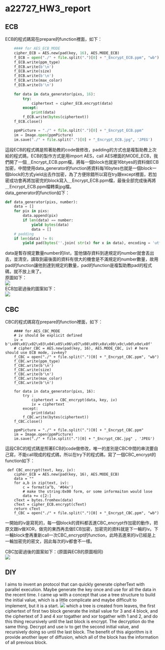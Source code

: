 # a22727_HW3_report
## ECB
ECB的程式碼寫在prepare的function裡面，如下：  
```python
    #### for AES_ECB_MODE
    cipher_ECB = AES.new(pad(key, 16), AES.MODE_ECB) 
    f_ECB = open("./" + file.split(".")[0] + "_Encrypt_ECB.ppm", "wb")
    f_ECB.write(ppm_type)
    f_ECB.write(b'\n')
    f_ECB.write(size)
    f_ECB.write(b'\n')
    f_ECB.write(max_color)
    f_ECB.write(b'\n')
    
    for data in data_generator(pixs, 16):
        try:
            ciphertext = cipher_ECB.encrypt(data)
        except:
            print(data)
        f_ECB.write(bytes(ciphertext))
    f_ECB.close()

    ppmPicture = "./" + file.split(".")[0] + "_Encrypt_ECB.ppm"
    im = Image.open(ppmPicture)
    im.save("./" + file.split(".")[0] + "_Encrypt_ECB.jpg", 'JPEG')
```
這段ECB的程式碼是照著助教的code做修改，padding的方式也是複製助教上次給的程式碼，ECB的製作方式是用import AES，call AES裡面的MODE_ECB，我們開了一個＿Encrypt_ECB.ppm檔，將每一個block也就是16btyes的資料做ECB加密，中間使用data_generator的function將資料每16bytes也就是一個block一個block的方式yield出去作加密，為了方便除錯所以寫在try跟except裡面，若加密成功會再將加密完的block寫入＿Encrypt_ECB.ppm檔，最後全部完成後再將＿Encrypt_ECB.ppm檔轉乘jpg檔。  
data_generator的function如下：
```python
def data_generator(pixs, number):
    data = []
    for pix in pixs:
        data.append(pix) 
        if len(data) == number:
            yield bytes(data)   
            data = []           
    # padding
    if len(data) != 0:
        yield pad(bytes(''.join( str(x) for x in data), encoding = 'utf-8'), number)
```
data是暫存規定數量number的list，當他儲存資料到達規定的number就會丟出去，並清空，讀取到最後面的資料有很大的機會是不滿規定的number數量，故用pad的function讓他到達到規定的數量，pad的function是複製助教pad的程式碼，就不放上來了。   
原圖如下：  
![](https://i.imgur.com/Bvd2YQA.jpg)  
ECB加密過後的圖案如下：  
![](https://i.imgur.com/SPKPvIu.jpg)

## CBC
CBC的程式碼寫在prepare的function裡面，如下：  
```python=
    #### for AES_CBC_MODE
    # iv should be explicit defined
    iv = b'\x00\x01\x02\x03\x04\x05\x06\x07\x08\x09\x0a\x0b\x0c\x0d\x0e\x0f'
    # cipher_CBC = AES.new(pad(key, 16), AES.MODE_CBC, iv) # here should use ECB mode, iv=key?
    f_CBC = open("./" + file.split(".")[0] + "_Encrypt_CBC.ppm", "wb")
    f_CBC.write(ppm_type)
    f_CBC.write(b'\n')
    f_CBC.write(size)
    f_CBC.write(b'\n')
    f_CBC.write(max_color)
    f_CBC.write(b'\n')

    for data in data_generator(pixs, 16): 
        try :
            ciphertext = CBC_encrypt(data, key, iv)
            iv = ciphertext
        except:
            print(data)
        f_CBC.write(bytes(ciphertext))
    f_CBC.close()

    ppmPicture = "./" + file.split(".")[0] + "_Encrypt_CBC.ppm"
    im = Image.open(ppmPicture)
    im.save("./" + file.split(".")[0] + "_Encrypt_CBC.jpg" , 'JPEG')
```
這段CBC的程式碼是照著ECB的code做修改，唯一的差別是CBC中間的串流要自己寫，不能call現成的程式碼，所以在try下的程式碼，寫了一個CBC_encrypt的function如下：  
```python=
 def CBC_encrypt(text, key, iv):
    cipher_ECB = AES.new(pad(key, 16), AES.MODE_ECB)
    data = ""
    for a,b in zip(text, iv):
        c = format(a^b, '#04x')
        # make the string:0x00 form, or some informaiton would lose
        data += c[2:]
    cText = bytes.fromhex(data)
    cText = cipher_ECB.encrypt(cText)
    return cText
    f_CBC = open("./" + file.split(".")[0] + "_Encrypt_CBC.ppm", "wb")
```
一開始的iv是寫死的，每一個block的資料都丟進CBC_encrypt作加密的動作，把原文跟iv做XOR，做完的東西再去做ECB加密，加密完的資料就是下一輪的iv。下一輪block會再重新call一次CBC_encrypt的function，此時丟進來的iv已經是上一輪加密完的密文，因此每次的iv都會不一樣。

CBC加密過後的圖案如下：(原圖與ECB的原圖相同)  
![](https://i.imgur.com/SPKPvIu.jpg)

  
## DIY
I aims to invent an protocol that can quickly generate cipherText with parallel execution. Maybe generate the key once and use for all the data in the recent time.
I came up with a concept that use a tree structure to build the initial value, which is a little complicate and maybe difficult to implement, but it is a start.
![](https://i.imgur.com/XoHPuDu.png)
which a tree is created from leaves, the first ciphertext of first two block generate the initail value for 3 and 4 block, and the ciphertext of 3 and 4 xor togather and xor togather with 1 and 2, and do this thing recursively until the last block is encrypt.
The decryption do the same thing. Decrypt and use iv to get the second initial value, and recursively doing so until the last block.
The benefit of this algorithm is it provide another layer of diffusion, which all of the block has the information of all previous block.
